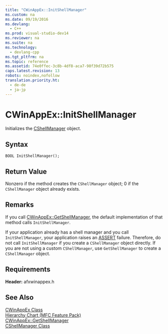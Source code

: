 ```yaml
---
title: "CWinAppEx::InitShellManager"
ms.custom: na
ms.date: 09/19/2016
ms.devlang: 
  - C++
ms.prod: visual-studio-dev14
ms.reviewer: na
ms.suite: na
ms.technology: 
  - devlang-cpp
ms.tgt_pltfrm: na
ms.topic: reference
ms.assetid: 74e0ffec-3c8b-4df8-aca7-98f39d72b575
caps.latest.revision: 13
robots: noindex,nofollow
translation.priority.ht: 
  - de-de
  - ja-jp
---
```

# CWinAppEx::InitShellManager
Initializes the [CShellManager](../vs140/CShellManager-Class.md) object.  
  
## Syntax  
  
```  
BOOL InitShellManager();  
```  
  
## Return Value  
 Nonzero if the method creates the `CShellManager` object; 0 if the `CShellManager` object already exists.  
  
## Remarks  
 If you call [CWinAppEx::GetShellManager](../vs140/CWinAppEx--GetShellManager.md), the default implementation of that method calls `InitShellManager`.  
  
 If your application already has a shell manager and you call `InitShellManager`, your application raises an [ASSERT](../vs140/ASSERT--MFC-.md) failure. Therefore, do not call `InitShellManager` if you create a `CShellManager` object directly. If you are not using a custom `CShellManager`, use `GetShellManager` to create a `CShellManager` object.  
  
## Requirements  
 **Header:** afxwinappex.h  
  
## See Also  
 [CWinAppEx Class](../vs140/CWinAppEx-Class.md)   
 [Hierarchy Chart (MFC Feature Pack)](../vs140/Hierarchy-Chart.md)   
 [CWinAppEx::GetShellManager](../vs140/CWinAppEx--GetShellManager.md)   
 [CShellManager Class](../vs140/CShellManager-Class.md)